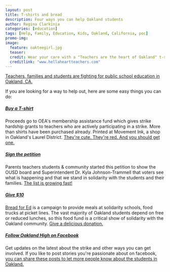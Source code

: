 ```yaml
---
layout: post
title: T-shirts and bread
description: Four ways you can help Oakland students
author: Regina Clarkinia
categories: [education]
tags: [Help, Family, Education, Kids, Oakland, California, poc]
promo-img:
image:
  feature: oakteegirl.jpg
  teaser:
  credit: Wear your care with a "Teachers are the heart of Oakland" t-shirt and hoodie.
  creditlink: "www.hellaheartteachers.com"
---
```


<a href="https://www.queerauntie.com/education/rumi">Teachers, families and students are fighting for public school education in Oakland, CA.</a>

If you are looking for a way to help out, here are some easy things you can do:

<h5><a href="https://www.hellaheartteachers.com">Buy a T-shirt</a></h5>
  Proceeds go to OEA's membership assistance fund which gives strike hardship grants to teachers who are actively participating in a strike. More than shirts have been purchased already. Printed at Movement Ink, a shop in Oakland's Laurel District. <a href="https://www.hellaheartteachers.com">They're cute. They're red. And you should get one.</a>

<h5><a href="https://www.change.org/p/keeppublicschoolsopen-gmail-com-keep-our-neighborhood-public-schools-open-f805c663-e4b0-49d6-8837-bc1863c4a0ee?recruiter=44321053&utm">Sign the petition</a></h5>
  Parents teachers students & community started this petition to show the OUSD board and Superintendent Dr. Kyla Johnson-Trammell that voters see what is happening and that we stand in solidarity with the students and their families. <a href="https://www.change.org/p/keeppublicschoolsopen-gmail-com-keep-our-neighborhood-public-schools-open-f805c663-e4b0-49d6-8837-bc1863c4a0ee?recruiter=44321053&utm">The list is growing fast!</a>

<h5><a href="https://donorbox.org/breadfored">Give $10</a></h5>
  <a href="https://donorbox.org/breadfored">Bread for Ed</a> is a campaign to provide meals at solidarity schools, food trucks at picket lines. The vast majority of Oakland students depend on free or reduced lunches, so this food fund is a critical show of solidarity with the Oakland community. <a href="https://donorbox.org/breadfored">Give a delicious donation.</a>

<h5><a href="https://www.facebook.com/groups/346319642764768/">Follow Oakland High on Facebook</a></h5>
  Get updates on the latest about the strike and other ways you can get involved. If you like to post stories you're passionate about on facebook, <a href="https://www.facebook.com/groups/346319642764768/">you can share these posts to let more people know about the students in Oakland.</a>
